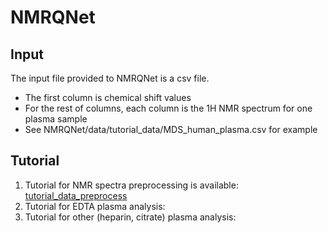 # NMRQNet

## Input
The input file provided to NMRQNet is a csv file.
- The first column is chemical shift values
- For the rest of columns, each column is the 1H NMR spectrum for one plasma sample
- See NMRQNet/data/tutorial_data/MDS_human_plasma.csv for example

## Tutorial

1. Tutorial for NMR spectra preprocessing is available: [tutorial_data_preprocess](https://liuzlab.github.io/NMRQNet/tutorial/data_preprocessing.html)
2. Tutorial for EDTA plasma analysis: 
3. Tutorial for other (heparin, citrate) plasma analysis:


